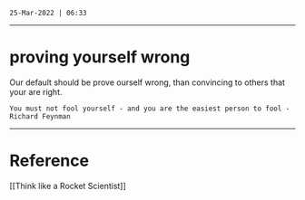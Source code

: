 `25-Mar-2022 | 06:33`

---
# proving yourself wrong

Our default should be prove ourself wrong, than convincing to others that your are right. 



```ad-quote
You must not fool yourself - and you are the easiest person to fool - Richard Feynman
```

---
# Reference

[[Think like a Rocket Scientist]]